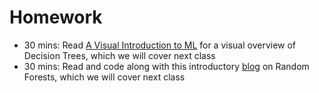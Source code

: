 # Homework

- 30 mins: Read [A Visual Introduction to ML](http://www.r2d3.us/visual-intro-to-machine-learning-part-1/) for a visual overview of Decision Trees, which we will cover next class
- 30 mins: Read and code along with this introductory [blog](http://blog.yhat.com/posts/random-forests-in-python.html) on Random Forests, which we will cover next class
